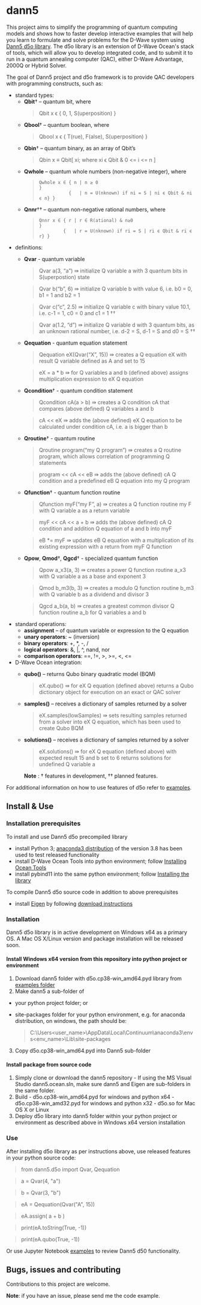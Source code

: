 # dann5

This project aims to simplify the programming of quantum computing models and shows how to faster develop interactive examples that will help you learn to formulate and solve problems for the D-Wave system using [Dann5 d5o library](https://github.com/voya-voja/dann5). The d5o library is an extension of D-Wave Ocean's stack of tools, which will allow you to develop integrated code, and to submit it to run in a quantum annealing computer (QAC), either D-Wave Advantage, 2000Q or Hybrid Solver.

The goal of Dann5 project and d5o framework is to provide QAC developers with programming constructs, such as:
- standard types:
    - **Qbit**† – quantum bit, where
      > Qbit x ϵ { 0, 1, S(uperposition) }
    - **Qbool**† – quantum boolean, where
      > Qbool x ϵ { T(rue), F(alse), S(uperposition) }
    - **Qbin**† – quantum binary, as an array of Qbit’s
      > Qbin x ≡ Qbit[ xi; where xi ϵ Qbit & 0 <= i <= n ]
    - **Qwhole** – quantum whole numbers (non-negative integer), where 
      > 	Qwhole x ∈ { n | n ≥ 0                                         }
      >                {   | n = U(nknown) if ni = S | ni ϵ Qbit & ni ϵ n} }
    - **Qnnr**†† – quantum non-negative rational numbers, where 
      > 	Qnnr x ∈ { r | r ∈ R(ational) & n≥0                          }
      >              {   | r = U(nknown) if ri = S | ri ϵ Qbit & ri ϵ r} }
- definitions:
  - **Qvar** - quantum variable
    > Qvar a(3, “a”) ⇛ initialize Q variable a with 3 quantum bits in S(uperpostion) state
    
    > Qvar b(“b”, 6) ⇛ initialize Q variable b with value 6, i.e. b0 = 0, b1 = 1 and b2 = 1
    
    > Qvar c(“c”, 2.5) ⇛ initialize Q variable c with binary value 10.1, i.e. c-1 = 1, c0 = 0 and c1 = 1 ††
    
    > Qvar a(1.2, “d”) ⇛ initialize Q variable d with 3 quantum bits, as an unknown rational number, i.e. d-2 = S, d-1 = S and d0 = S ††
    
  - **Qequation** - quantum equation statement
    > Qequation eX(Qvar(“X”, 15)) ⇛ creates a Q equation eX with result Q variable defined as A and set to 15
    
    > eX = a * b ⇛ for Q variables a and b (defined above) assigns multiplication expression to eX Q equation
    
  - **Qcondition**† - quantum condition statement
    > Qcondition cA(a > b) ⇛ creates a Q condition cA that compares (above defined) Q variables a and b
    
    > cA << eX ⇛ adds the (above defined) eX Q equation to be calculated under condition cA, i.e. a is bigger than b
    
  - **Qroutine**† - quantum routine
    > Qroutine program(“my Q program”) ⇛ creates a Q routine program, which allows correlation of programming Q statements
    
    >	program << cA << eB ⇛ adds the (above defined) cA Q condition and a predefined eB Q equation into my Q program
    
  - **Qfunction**† - quantum function routine
    >	Qfunction myF(“my F”, a) ⇛ creates a Q function routine my F with Q variable a as a return variable
    
    >	myF << cA << a + b ⇛ adds the (above defined) cA Q condition and addition Q equation of a and b into myF
    
    >	eB *= myF ⇛ updates eB Q equation with a multiplication of its existing expression with a return from myF Q function
    
   - **Qpow**, **Qmod**†, **Qgcd**† - specialized quantum function
      >	Qpow a_x3(a, 3) ⇛ creates a power Q function routine a_x3 with Q variable a as a base and exponent 3
   
      >	Qmod b_m3(b, 3) ⇛ creates a modulo Q function routine b_m3 with Q variable b as a dividend and divisor 3
   
      >	Qgcd a_b(a, b) ⇛ creates a greatest common divisor Q function routine a_b for Q variables a and b
- standard operations:
  - **assignment**  – of quantum variable or expression to the Q equation
  - **unary operators**: ~ (inversion)
  - **binary operators**: +, *, -, /
  - **logical operators**: &, |, ^, nand, nor
  - **comparison operators**: ==, !=, >, >=, <, <=
- D-Wave Ocean integration:
  - **qubo()**  – returns Qubo binary quadratic model (BQM)
    > eX.qubo() ⇛ for eX Q equation (defined above) returns a Qubo dictionary object for execution on an exact or QAC solver
  - **samples()**  – receives a dictionary of samples returned by a solver 
    > eX.samples(lowSamples) ⇛ sets resulting samples returned from a solver into eX Q equation, which has been used to create Qubo BQM
  - **solutions()**  – receives a dictionary of samples returned by a solver 
    > eX.solutions() ⇛ for eX Q equation (defined above) with expected result 15 and b set to 6 returns solutions for undefined Q variable a
    
      **Note** :  † features in development, †† planned features. 
    
For additional information on how to use features of d5o refer to [examples](examples).

## Install & Use

### Installation prerequisites
To install and use Dann5 d5o precompiled library
-	install Python 3; [anaconda3 distribution](https://docs.anaconda.com/anaconda/install/) of the version 3.8 has been used to test released functionality
-	install D-Wave Ocean Tools into python environment; follow [Installing Ocean Tools](https://docs.ocean.dwavesys.com/en/stable/overview/install.html)
-	install pybind11 into the same python environment; follow [Installing the library](https://pybind11.readthedocs.io/en/stable/installing.html)

To compile Dann5 d5o source code in addition to above prerequisites
-	install [Eigen](https://eigen.tuxfamily.org/dox/GettingStarted.html) by following [download instructions](http://eigen.tuxfamily.org/index.php?title=Main_Page#Download)

### Installation
Dann5 d5o library is in active development on Windows x64 as a primary OS. A Mac OS X/Linux version and package installation will be released soon.

#### Install Windows x64 version from this repository into python project or environment
  1.	Download dann5 folder with d5o.cp38-win_amd64.pyd library from [examples folder](examples) 
  2.	Make dann5 a sub-folder of
   -	your python project folder; or
   -	site-packages folder for your python environment, e.g. for anaconda distribution, on windows, the path should be:
   
        > C:\Users\<user_name>\AppData\Local\Continuum\anaconda3\envs\<env_name>\Lib\site-packages
    
  3.	Copy d5o.cp38-win_amd64.pyd into Dann5 sub-folder

####	Install package from source code
  1.	Simply clone or download the dann5 repository 
    -	If using the MS Visual Studio dann5.ocean.sln, make sure dann5 and Eigen are sub-folders in the same folder.
  2.	Build 
    -	d5o.cp38-win_amd64.pyd for windows and python x64
    -	d5o.cp38-win_amd32.pyd for windows and python x32
    -	d5o.so for Mac OS X or Linux
  3.	Deploy d5o library into dann5 folder within your python project or environment as described above in Windows x64 version installation
  
### Use
After installing d5o library as per instructions above, use released features in your python source code:
  > from dann5.d5o import Qvar, Qequation
  
  > a = Qvar(4, "a")
  
  > b = Qvar(3, "b")
  
  > eA = Qequation(Qvar("A", 15))
  
  > eA.assign( a + b )
  
  > print(eA.toString(True, -1))
  
  > print(eA.qubo(True, -1))

Or use Jupyter Notebook [examples](examples) to review Dann5 d50 functionality. 

## Bugs, issues and contributing
Contributions to this project are welcome.

**Note**: if you have an issue, please send me the code example.
